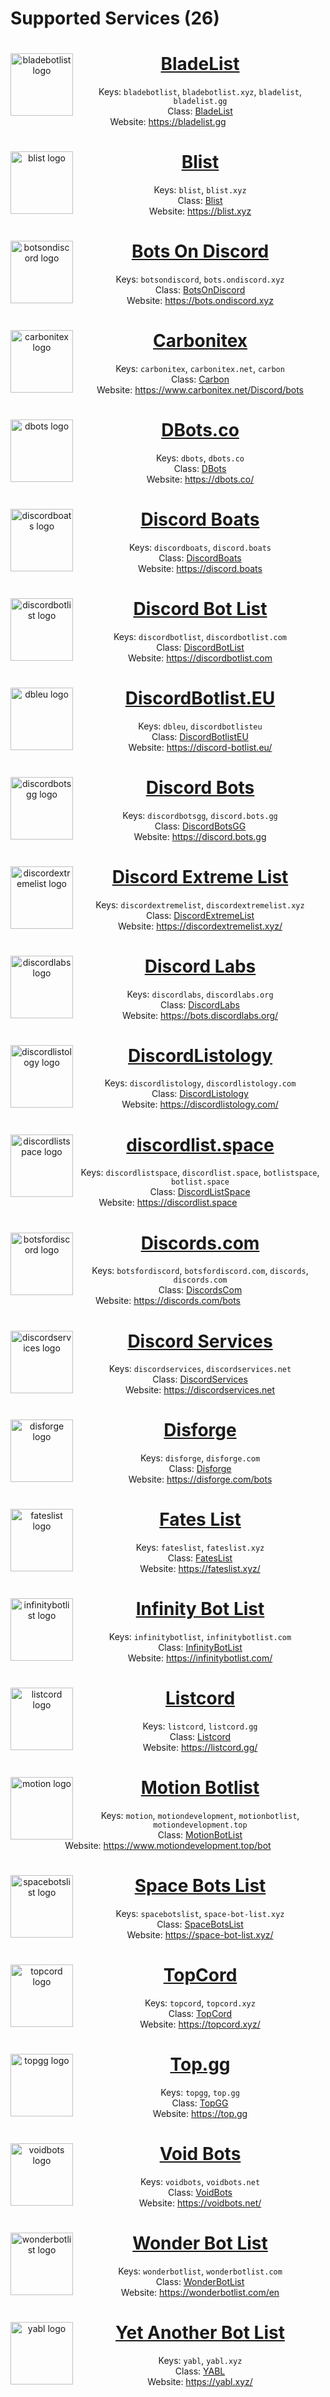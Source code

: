 # Supported Services (26)

<div align=center>
  <p>
    <img src="https://bladelist.gg/static/img/logo.png" alt="bladebotlist logo" width="100" align="left" />
  </p>
  <i id="bladebotlist"></i>
  <i id="bladebotlist.xyz"></i>
  <i id="bladelist"></i>
  <i id="bladelist.gg"></i>
  <a href="https://bladelist.gg"><h1>BladeList</h1></a>

Keys: `bladebotlist`, `bladebotlist.xyz`, `bladelist`, `bladelist.gg`  
Class: [BladeList](/#/docs/main/$$$ref/class/BladeList)  
Website: https://bladelist.gg
</div>

<div align=center>
  <p>
    <img src="https://blist.xyz/main_site/staticfiles/main/assets/blist.png" alt="blist logo" width="100" align="left" />
  </p>
  <i id="blist"></i>
  <i id="blist.xyz"></i>
  <a href="https://blist.xyz"><h1>Blist</h1></a>

Keys: `blist`, `blist.xyz`  
Class: [Blist](/#/docs/main/$$$ref/class/Blist)  
Website: https://blist.xyz
</div>

<div align=center>
  <p>
    <img src="https://bots.ondiscord.xyz/favicon/android-chrome-256x256.png" alt="botsondiscord logo" width="100" align="left" />
  </p>
  <i id="botsondiscord"></i>
  <i id="bots.ondiscord.xyz"></i>
  <a href="https://bots.ondiscord.xyz"><h1>Bots On Discord</h1></a>

Keys: `botsondiscord`, `bots.ondiscord.xyz`  
Class: [BotsOnDiscord](/#/docs/main/$$$ref/class/BotsOnDiscord)  
Website: https://bots.ondiscord.xyz
</div>

<div align=center>
  <p>
    <img src="https://get.snaz.in/7N8ywwr.png" alt="carbonitex logo" width="100" align="left" />
  </p>
  <i id="carbonitex"></i>
  <i id="carbonitex.net"></i>
  <i id="carbon"></i>
  <a href="https://www.carbonitex.net/Discord/bots"><h1>Carbonitex</h1></a>

Keys: `carbonitex`, `carbonitex.net`, `carbon`  
Class: [Carbon](/#/docs/main/$$$ref/class/Carbon)  
Website: https://www.carbonitex.net/Discord/bots
</div>

<div align=center>
  <p>
    <img src="https://gblobscdn.gitbook.com/spaces%2F-MO490c2KMEgwyXnbtbV%2Favatar-1607528014691.png" alt="dbots logo" width="100" align="left" />
  </p>
  <i id="dbots"></i>
  <i id="dbots.co"></i>
  <a href="https://dbots.co/"><h1>DBots.co</h1></a>

Keys: `dbots`, `dbots.co`  
Class: [DBots](/#/docs/main/$$$ref/class/DBots)  
Website: https://dbots.co/
</div>

<div align=center>
  <p>
    <img src="https://discord.boats/android-icon-192x192.png" alt="discordboats logo" width="100" align="left" />
  </p>
  <i id="discordboats"></i>
  <i id="discord.boats"></i>
  <a href="https://discord.boats"><h1>Discord Boats</h1></a>

Keys: `discordboats`, `discord.boats`  
Class: [DiscordBoats](/#/docs/main/$$$ref/class/DiscordBoats)  
Website: https://discord.boats
</div>

<div align=center>
  <p>
    <img src="https://discordbotlist.com/android-icon-192x192.png" alt="discordbotlist logo" width="100" align="left" />
  </p>
  <i id="discordbotlist"></i>
  <i id="discordbotlist.com"></i>
  <a href="https://discordbotlist.com"><h1>Discord Bot List</h1></a>

Keys: `discordbotlist`, `discordbotlist.com`  
Class: [DiscordBotList](/#/docs/main/$$$ref/class/DiscordBotList)  
Website: https://discordbotlist.com
</div>

<div align=center>
  <p>
    <img src="https://cdn.discord-botlist.eu/pictures/logo.png" alt="dbleu logo" width="100" align="left" />
  </p>
  <i id="dbleu"></i>
  <i id="discordbotlisteu"></i>
  <a href="https://discord-botlist.eu/"><h1>DiscordBotlist.EU</h1></a>

Keys: `dbleu`, `discordbotlisteu`  
Class: [DiscordBotlistEU](/#/docs/main/$$$ref/class/DiscordBotlistEU)  
Website: https://discord-botlist.eu/
</div>

<div align=center>
  <p>
    <img src="https://pbs.twimg.com/profile_images/1071582837030060032/kKV-I01n_400x400.jpg" alt="discordbotsgg logo" width="100" align="left" />
  </p>
  <i id="discordbotsgg"></i>
  <i id="discord.bots.gg"></i>
  <a href="https://discord.bots.gg"><h1>Discord Bots</h1></a>

Keys: `discordbotsgg`, `discord.bots.gg`  
Class: [DiscordBotsGG](/#/docs/main/$$$ref/class/DiscordBotsGG)  
Website: https://discord.bots.gg
</div>

<div align=center>
  <p>
    <img src="https://get.snaz.in/4KjWg91.png" alt="discordextremelist logo" width="100" align="left" />
  </p>
  <i id="discordextremelist"></i>
  <i id="discordextremelist.xyz"></i>
  <a href="https://discordextremelist.xyz/"><h1>Discord Extreme List</h1></a>

Keys: `discordextremelist`, `discordextremelist.xyz`  
Class: [DiscordExtremeList](/#/docs/main/$$$ref/class/DiscordExtremeList)  
Website: https://discordextremelist.xyz/
</div>

<div align=center>
  <p>
    <img src="https://avatars2.githubusercontent.com/u/54491479?v=4" alt="discordlabs logo" width="100" align="left" />
  </p>
  <i id="discordlabs"></i>
  <i id="discordlabs.org"></i>
  <a href="https://bots.discordlabs.org/"><h1>Discord Labs</h1></a>

Keys: `discordlabs`, `discordlabs.org`  
Class: [DiscordLabs](/#/docs/main/$$$ref/class/DiscordLabs)  
Website: https://bots.discordlabs.org/
</div>

<div align=center>
  <p>
    <img src="https://i.imgur.com/DmSCuSk.png" alt="discordlistology logo" width="100" align="left" />
  </p>
  <i id="discordlistology"></i>
  <i id="discordlistology.com"></i>
  <a href="https://discordlistology.com/"><h1>DiscordListology</h1></a>

Keys: `discordlistology`, `discordlistology.com`  
Class: [DiscordListology](/#/docs/main/$$$ref/class/DiscordListology)  
Website: https://discordlistology.com/
</div>

<div align=center>
  <p>
    <img src="https://discordlist.space/img/android-chrome-512x512.png" alt="discordlistspace logo" width="100" align="left" />
  </p>
  <i id="discordlistspace"></i>
  <i id="discordlist.space"></i>
  <i id="botlistspace"></i>
  <i id="botlist.space"></i>
  <a href="https://discordlist.space"><h1>discordlist.space</h1></a>

Keys: `discordlistspace`, `discordlist.space`, `botlistspace`, `botlist.space`  
Class: [DiscordListSpace](/#/docs/main/$$$ref/class/DiscordListSpace)  
Website: https://discordlist.space
</div>

<div align=center>
  <p>
    <img src="https://discords.com/bots/img/manifest/icon-512x512.png" alt="botsfordiscord logo" width="100" align="left" />
  </p>
  <i id="botsfordiscord"></i>
  <i id="botsfordiscord.com"></i>
  <i id="discords"></i>
  <i id="discords.com"></i>
  <a href="https://discords.com/bots"><h1>Discords.com</h1></a>

Keys: `botsfordiscord`, `botsfordiscord.com`, `discords`, `discords.com`  
Class: [DiscordsCom](/#/docs/main/$$$ref/class/DiscordsCom)  
Website: https://discords.com/bots
</div>

<div align=center>
  <p>
    <img src="https://discordservices.net/icon.png" alt="discordservices logo" width="100" align="left" />
  </p>
  <i id="discordservices"></i>
  <i id="discordservices.net"></i>
  <a href="https://discordservices.net"><h1>Discord Services</h1></a>

Keys: `discordservices`, `discordservices.net`  
Class: [DiscordServices](/#/docs/main/$$$ref/class/DiscordServices)  
Website: https://discordservices.net
</div>

<div align=center>
  <p>
    <img src="https://disforge.com/assets/img/ui/categories/all-bots.png" alt="disforge logo" width="100" align="left" />
  </p>
  <i id="disforge"></i>
  <i id="disforge.com"></i>
  <a href="https://disforge.com/bots"><h1>Disforge</h1></a>

Keys: `disforge`, `disforge.com`  
Class: [Disforge](/#/docs/main/$$$ref/class/Disforge)  
Website: https://disforge.com/bots
</div>

<div align=center>
  <p>
    <img src="https://cdn.discordapp.com/avatars/798951566634778641/dfb619dd43f9039dbd4d7854845aa0ca.png" alt="fateslist logo" width="100" align="left" />
  </p>
  <i id="fateslist"></i>
  <i id="fateslist.xyz"></i>
  <a href="https://fateslist.xyz/"><h1>Fates List</h1></a>

Keys: `fateslist`, `fateslist.xyz`  
Class: [FatesList](/#/docs/main/$$$ref/class/FatesList)  
Website: https://fateslist.xyz/
</div>

<div align=center>
  <p>
    <img src="https://i.imgur.com/x0LCfAh.png" alt="infinitybotlist logo" width="100" align="left" />
  </p>
  <i id="infinitybotlist"></i>
  <i id="infinitybotlist.com"></i>
  <a href="https://infinitybotlist.com/"><h1>Infinity Bot List</h1></a>

Keys: `infinitybotlist`, `infinitybotlist.com`  
Class: [InfinityBotList](/#/docs/main/$$$ref/class/InfinityBotList)  
Website: https://infinitybotlist.com/
</div>

<div align=center>
  <p>
    <img src="https://cdn.discordapp.com/avatars/803339251940196383/50e92bb535cf88641ec22756937e6950.webp" alt="listcord logo" width="100" align="left" />
  </p>
  <i id="listcord"></i>
  <i id="listcord.gg"></i>
  <a href="https://listcord.gg/"><h1>Listcord</h1></a>

Keys: `listcord`, `listcord.gg`  
Class: [Listcord](/#/docs/main/$$$ref/class/Listcord)  
Website: https://listcord.gg/
</div>

<div align=center>
  <p>
    <img src="https://www.motiondevelopment.top/favicon.ico" alt="motion logo" width="100" align="left" />
  </p>
  <i id="motion"></i>
  <i id="motiondevelopment"></i>
  <i id="motionbotlist"></i>
  <i id="motiondevelopment.top"></i>
  <a href="https://www.motiondevelopment.top/bot"><h1>Motion Botlist</h1></a>

Keys: `motion`, `motiondevelopment`, `motionbotlist`, `motiondevelopment.top`  
Class: [MotionBotList](/#/docs/main/$$$ref/class/MotionBotList)  
Website: https://www.motiondevelopment.top/bot
</div>

<div align=center>
  <p>
    <img src="https://cdn.discordapp.com/avatars/546742409409593354/123b9b0a54b45d99627215c7154580af.webp?size=256" alt="spacebotslist logo" width="100" align="left" />
  </p>
  <i id="spacebotslist"></i>
  <i id="space-bot-list.xyz"></i>
  <a href="https://space-bot-list.xyz/"><h1>Space Bots List</h1></a>

Keys: `spacebotslist`, `space-bot-list.xyz`  
Class: [SpaceBotsList](/#/docs/main/$$$ref/class/SpaceBotsList)  
Website: https://space-bot-list.xyz/
</div>

<div align=center>
  <p>
    <img src="https://topcord.xyz/icons/TopCord.png" alt="topcord logo" width="100" align="left" />
  </p>
  <i id="topcord"></i>
  <i id="topcord.xyz"></i>
  <a href="https://topcord.xyz/"><h1>TopCord</h1></a>

Keys: `topcord`, `topcord.xyz`  
Class: [TopCord](/#/docs/main/$$$ref/class/TopCord)  
Website: https://topcord.xyz/
</div>

<div align=center>
  <p>
    <img src="https://top.gg/images/dblnew.png" alt="topgg logo" width="100" align="left" />
  </p>
  <i id="topgg"></i>
  <i id="top.gg"></i>
  <a href="https://top.gg"><h1>Top.gg</h1></a>

Keys: `topgg`, `top.gg`  
Class: [TopGG](/#/docs/main/$$$ref/class/TopGG)  
Website: https://top.gg
</div>

<div align=center>
  <p>
    <img src="https://gblobscdn.gitbook.com/spaces%2F-MFw3t62urLlBeats8UJ%2Favatar-1598748054479.png" alt="voidbots logo" width="100" align="left" />
  </p>
  <i id="voidbots"></i>
  <i id="voidbots.net"></i>
  <a href="https://voidbots.net/"><h1>Void Bots</h1></a>

Keys: `voidbots`, `voidbots.net`  
Class: [VoidBots](/#/docs/main/$$$ref/class/VoidBots)  
Website: https://voidbots.net/
</div>

<div align=center>
  <p>
    <img src="https://get.snaz.in/8Jk3EJg.png" alt="wonderbotlist logo" width="100" align="left" />
  </p>
  <i id="wonderbotlist"></i>
  <i id="wonderbotlist.com"></i>
  <a href="https://wonderbotlist.com/en"><h1>Wonder Bot List</h1></a>

Keys: `wonderbotlist`, `wonderbotlist.com`  
Class: [WonderBotList](/#/docs/main/$$$ref/class/WonderBotList)  
Website: https://wonderbotlist.com/en
</div>

<div align=center>
  <p>
    <img src="https://i.imgur.com/OFiMern.png" alt="yabl logo" width="100" align="left" />
  </p>
  <i id="yabl"></i>
  <i id="yabl.xyz"></i>
  <a href="https://yabl.xyz/"><h1>Yet Another Bot List</h1></a>

Keys: `yabl`, `yabl.xyz`  
Class: [YABL](/#/docs/main/$$$ref/class/YABL)  
Website: https://yabl.xyz/
</div>